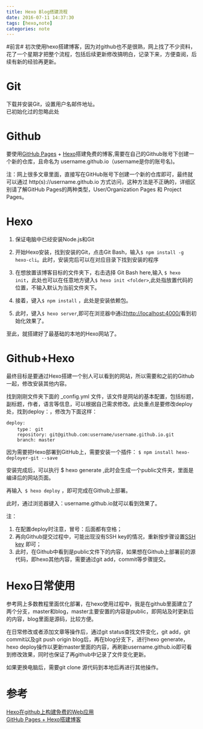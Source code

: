 ```yaml
---
title: Hexo Blog搭建流程
date: 2016-07-11 14:37:30
tags: [hexo,note]
categories: note
---
```

#前言#
初次使用hexo搭建博客，因为对github也不是很熟，网上找了不少资料，花了一个星期才把整个流程，包括后续更新修改搞明白，记录下来，方便查阅，后续有新的经验再更新。

# Git #
下载并安装Git，设置用户名邮件地址。  
已初始化过的忽略此处

# Github #
要使用[GitHub Pages](https://github.com/) + [Hexo](https://hexo.io/zh-cn/)搭建免费的博客,需要在自己的Github账号下创建一个新的仓库，且命名为 username.github.io（username是你的账号名)。  

注：网上很多文章里面，直接写在GitHub账号下创建一个新的仓库即可，最终就可以通过 http(s)://username.github.io 方式访问，这种方法是不正确的，详细区别请了解GitHub Pages的两种类型，User/Organization Pages 和 Project Pages。

# Hexo #

1. 保证电脑中已经安装Node.js和Git  

2. 开始Hexo安装，找到安装的Git，点击Git Bash，输入`$ npm install -g hexo-cli`。此时，安装完后可以在对应目录下找到安装的程序

3. 在想放置该博客目标的文件夹下，右击选择 Git Bash here,输入 `$ hexo init`，此处也可以在任意地方键入`$ hexo init <folder>`,此处<folder>指放置代码的位置，不输入默认为当前文件夹下。
4. 接着，键入`$ npm install`  ，此处是安装依赖包。

5. 此时，键入`$ hexo server`,即可在浏览器中通过[http://localhost:4000/](http://localhost:4000/)看到初始化效果了。
  
至此，就搭建好了最基础的本地的Hexo网站了。

# Github+Hexo #
最终目标是要通过Hexo搭建一个别人可以看到的网站，所以需要和之前的Github一起，修改安装其他内容。

找到刚刚文件夹下面的 _config.yml 文件，该文件是网站的基本配置，包括标题，副标题，作者，语言等信息，可以根据自己需求修改。此处重点是要修改deploy处，找到deploy：，修改为下面这样：

	deploy:
		type： git 
		repository: git@github.com:username/username.github.io.git  
	    branch: master

 
因为需要把Hexo部署到GitHub上，需要安装一个插件：
  ` $ npm install hexo-deployer-git --save `  

安装完成后，可以执行 $ hexo generate ,此时会生成一个public文件夹，里面是编译后的网站页面。  

再输入` $ hexo deploy` ，即可完成在Github上部署。  

此时，通过浏览器键入：username.github.io就可以看到效果了。

注：

1. 在配置deploy时注意，冒号：后面都有空格；
2. 再向Github提交过程中，可能出现没有SSH key的情况，重新按步骤设置[SSH key](https://help.github.com/articles/generating-an-ssh-key/) 即可；
3. 此时，在Github中看到是public文件下的内容，如果想在Github上部署前的源代码，即hexo其他内容，需要通过git add，commit等步骤提交。


# Hexo日常使用 #
参考网上多数教程里面优化部署，在hexo使用过程中，我是在github里面建立了两个分支，master和blog，master主要安置的内容是public，即网站及时更新后的内容，blog里面是源码，比较方便。  

在日常修改或者添加文章等操作后，通过git status查找文件变化，git add，git commit以及git push origin blog后，再在blog分支下，进行hexo generate，hexo deploy操作以更新master里面的内容，再刷新username.github.io即可看到修改效果，同时也保证了再github中记录了文件变化更新。

如果更换电脑后，需要git clone 源代码到本地后再进行其他操作。  
  








# 参考 #
[Hexo在github上构建免费的Web应用](http://blog.fens.me/hexo-blog-github/)  
[GitHub Pages + Hexo搭建博客](http://crazymilk.github.io/2015/12/28/GitHub-Pages-Hexo%E6%90%AD%E5%BB%BA%E5%8D%9A%E5%AE%A2/#more)


